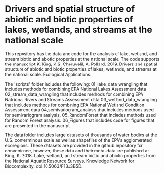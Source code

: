 # Drivers and spatial structure of abiotic and biotic properties of lakes, wetlands, and streams at the national scale 

This repository has the data and code for the analysis of lake, wetland, and stream biotic and abiotic properties at the national scale. The code supports the manuscript K. King, K.S. Cheruvelil, A. Pollard. 2019. Drivers and spatial structure of abiotic and biotic properties of lakes, wetlands, and streams at the national scale. Ecological Applications. 

The 'scripts' folder includes the following: 
	01_lake_data_wrangling that includes methods for combining EPA National Lakes Assessment data 
	02_stream_data_wrangling that includes methods for combining EPA Natrional Rivers and Streams Assessment data
	03_wetland_data_wrangling that includes methods for combining EPA National Wetland Condition Assessment data
	04_semivatiogram_analysis that includes methods used for semivariogram analysis,
	05_RandomForest that includes methods used for Random Forest analysis. 
	06_Figures that includes code for figures that are presented in the manuscript

The data folder includes large datasets of thousands of water bodies at the U.S. conterminous scale as well as shapefiles of the EPA's agglomerated ecoregions. These datasets are provided in the github repository for convenience, however, these data and their meta-data are published at King, K. 2018. Lake, wetland, and stream biotic and abiotic properties from the National Aquatic Resource Surveys. Knowledge Network for Biocomplexity. doi:10.5063/F13J3B5D. 

